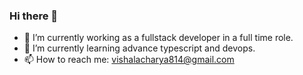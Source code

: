 ### Hi there 👋
<!-- **vishal2457/vishal2457** is a ✨ _special_ ✨ repository because its `README.md` (this file) appears on your GitHub profile.
Here are some ideas to get you started: -->

- 🔭 I’m currently working as a fullstack developer in a full time role.
- 🌱 I’m currently learning advance typescript and devops.
- 📫 How to reach me: vishalacharya814@gmail.com
